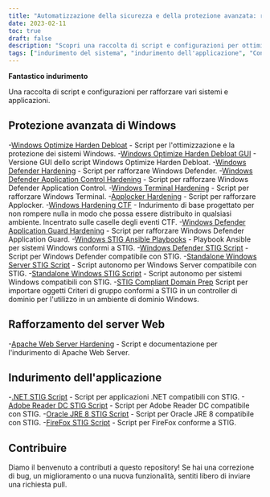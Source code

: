 ```yaml
---
title: "Automatizzazione della sicurezza e della protezione avanzata: risorse complete per la protezione avanzata"
date: 2023-02-11
toc: true
draft: false
description: "Scopri una raccolta di script e configurazioni per ottimizzare e rafforzare i tuoi sistemi, rendendoli conformi a STIG e resistenti all'hacking."
tags: ["indurimento del sistema", "indurimento dell'applicazione", "Conforme a STIG", "Ottimizzazione Windows", "Rafforzamento di Windows Defender", "Rafforzamento del server Web Apache", "Script .NET STIG", "Script Adobe Reader DC STIG", "Script STIG per Firefox", "Simeonsecurity", "sicurezza informatica", "automazione", "sicurezza della rete", "Sicurezza informatica", "sicurezza del sistema", "sicurezza del computer", "rafforzamento della sicurezza", "automazione della sicurezza", "Indurimento di Windows", "rafforzamento del server web"]
---
```


**Fantastico indurimento**

Una raccolta di script e configurazioni per rafforzare vari sistemi e applicazioni.

## Protezione avanzata di Windows

-[Windows Optimize Harden Debloat](https://github.com/simeononsecurity/Windows-Optimize-Harden-Debloat) - Script per l'ottimizzazione e la protezione dei sistemi Windows.
-[Windows Optimize Harden Debloat GUI](https://github.com/simeononsecurity/Windows-Optimize-Harden-Debloat-GUI) - Versione GUI dello script Windows Optimize Harden Debloat.
-[Windows Defender Hardening](https://github.com/simeononsecurity/Windows-Defender-Hardening) - Script per rafforzare Windows Defender.
-[Windows Defender Application Control Hardening](https://github.com/simeononsecurity/Windows-Defender-Application-Control-Hardening) - Script per rafforzare Windows Defender Application Control.
-[Windows Terminal Hardening](https://github.com/simeononsecurity/Windows-Terminal-Hardening) - Script per rafforzare Windows Terminal.
-[Applocker Hardening](https://github.com/simeononsecurity/Applocker-Hardening) - Script per rafforzare Applocker.
-[Windows Hardening CTF](https://github.com/simeononsecurity/Windows-Hardening-CTF) - Indurimento di base progettato per non rompere nulla in modo che possa essere distribuito in qualsiasi ambiente. Incentrato sulle caselle degli eventi CTF.
-[Windows Defender Application Guard Hardening](https://github.com/simeononsecurity/Windows-Defender-Application-Guard-Hardening) - Script per rafforzare Windows Defender Application Guard.
-[Windows STIG Ansible Playbooks](https://github.com/simeononsecurity/Windows_STIG_Ansible) - Playbook Ansible per sistemi Windows conformi a STIG.
-[Windows Defender STIG Script](https://github.com/simeononsecurity/Windows-Defender-STIG-Script) - Script per Windows Defender compatibile con STIG.
-[Standalone Windows Server STIG Script](https://github.com/simeononsecurity/Standalone-Windows-Server-STIG-Script) - Script autonomo per Windows Server compatibile con STIG.
-[Standalone Windows STIG Script](https://github.com/simeononsecurity/Standalone-Windows-STIG-Script) - Script autonomo per sistemi Windows compatibili con STIG.
-[STIG Compliant Domain Prep](https://github.com/simeononsecurity/STIG-Compliant-Domain-Prep) Script per importare oggetti Criteri di gruppo conformi a STIG in un controller di dominio per l'utilizzo in un ambiente di dominio Windows.

## Rafforzamento del server Web
-[Apache Web Server Hardening](https://github.com/simeononsecurity/Apache-Web-Server-Hardening) - Script e documentazione per l'indurimento di Apache Web Server.

## Indurimento dell'applicazione
-[.NET STIG Script](https://github.com/simeononsecurity/.NET-STIG-Script) - Script per applicazioni .NET compatibili con STIG.
-[Adobe Reader DC STIG Script](https://github.com/simeononsecurity/Adobe-Reader-DC-STIG-Script) - Script per Adobe Reader DC compatibile con STIG.
-[Oracle JRE 8 STIG Script](https://github.com/simeononsecurity/Oracle-JRE-8-STIG-Script) - Script per Oracle JRE 8 compatibile con STIG.
-[FireFox STIG Script](https://github.com/simeononsecurity/FireFox-STIG-Script) - Script per FireFox conforme a STIG.

## Contribuire

Diamo il benvenuto a contributi a questo repository! Se hai una correzione di bug, un miglioramento o una nuova funzionalità, sentiti libero di inviare una richiesta pull.

